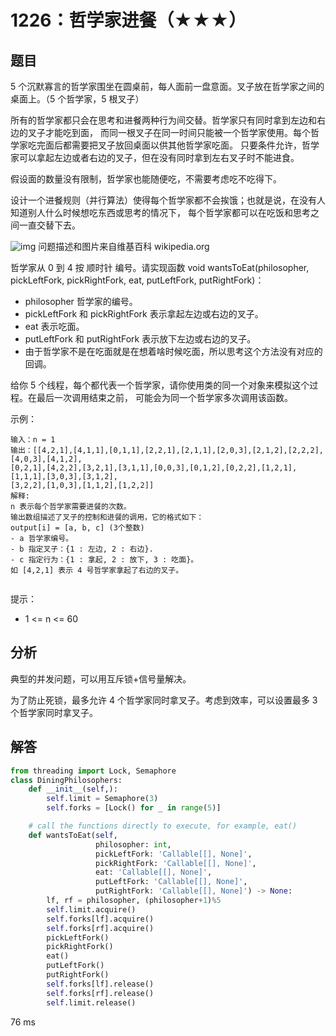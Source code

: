 # 1226：哲学家进餐（★★★）




## 题目

5 个沉默寡言的哲学家围坐在圆桌前，每人面前一盘意面。叉子放在哲学家之间的桌面上。（5 个哲学家，5 根叉子）

所有的哲学家都只会在思考和进餐两种行为间交替。哲学家只有同时拿到左边和右边的叉子才能吃到面，
而同一根叉子在同一时间只能被一个哲学家使用。每个哲学家吃完面后都需要把叉子放回桌面以供其他哲学家吃面。
只要条件允许，哲学家可以拿起左边或者右边的叉子，但在没有同时拿到左右叉子时不能进食。

假设面的数量没有限制，哲学家也能随便吃，不需要考虑吃不吃得下。

设计一个进餐规则（并行算法）使得每个哲学家都不会挨饿；也就是说，在没有人知道别人什么时候想吃东西或思考的情况下，
每个哲学家都可以在吃饭和思考之间一直交替下去。

![img](https://assets.leetcode-cn.com/aliyun-lc-upload/uploads/2019/10/23/an_illustration_of_the_dining_philosophers_problem.png)
问题描述和图片来自维基百科 wikipedia.org

哲学家从 0 到 4 按 顺时针 编号。请实现函数 void wantsToEat(philosopher, pickLeftFork,
 pickRightFork, eat, putLeftFork, putRightFork)：
- philosopher 哲学家的编号。
- pickLeftFork 和 pickRightFork 表示拿起左边或右边的叉子。
- eat 表示吃面。
- putLeftFork 和 putRightFork 表示放下左边或右边的叉子。
- 由于哲学家不是在吃面就是在想着啥时候吃面，所以思考这个方法没有对应的回调。

给你 5 个线程，每个都代表一个哲学家，请你使用类的同一个对象来模拟这个过程。在最后一次调用结束之前，
可能会为同一个哲学家多次调用该函数。

示例：

    输入：n = 1
    输出：[[4,2,1],[4,1,1],[0,1,1],[2,2,1],[2,1,1],[2,0,3],[2,1,2],[2,2,2],[4,0,3],[4,1,2],
    [0,2,1],[4,2,2],[3,2,1],[3,1,1],[0,0,3],[0,1,2],[0,2,2],[1,2,1],[1,1,1],[3,0,3],[3,1,2],
    [3,2,2],[1,0,3],[1,1,2],[1,2,2]]
    解释:
    n 表示每个哲学家需要进餐的次数。
    输出数组描述了叉子的控制和进餐的调用，它的格式如下：
    output[i] = [a, b, c] (3个整数)
    - a 哲学家编号。
    - b 指定叉子：{1 : 左边, 2 : 右边}.
    - c 指定行为：{1 : 拿起, 2 : 放下, 3 : 吃面}。
    如 [4,2,1] 表示 4 号哲学家拿起了右边的叉子。
     

提示：
- 1 <= n <= 60

## 分析

典型的并发问题，可以用互斥锁+信号量解决。

为了防止死锁，最多允许 4 个哲学家同时拿叉子。考虑到效率，可以设置最多 3 个哲学家同时拿叉子。

## 解答

```python
from threading import Lock, Semaphore
class DiningPhilosophers:
    def __init__(self,):
        self.limit = Semaphore(3)
        self.forks = [Lock() for _ in range(5)] 

    # call the functions directly to execute, for example, eat()
    def wantsToEat(self,
                   philosopher: int,
                   pickLeftFork: 'Callable[[], None]',
                   pickRightFork: 'Callable[[], None]',
                   eat: 'Callable[[], None]',
                   putLeftFork: 'Callable[[], None]',
                   putRightFork: 'Callable[[], None]') -> None:
        lf, rf = philosopher, (philosopher+1)%5
        self.limit.acquire()
        self.forks[lf].acquire()
        self.forks[rf].acquire()
        pickLeftFork()
        pickRightFork()
        eat()
        putLeftFork()
        putRightFork()
        self.forks[lf].release()
        self.forks[rf].release()
        self.limit.release()
```
76 ms

